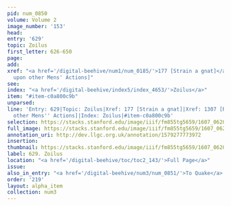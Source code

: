 ```yaml
---
pid: num_0850
volume: Volume 2
image_number: '153'
head:
entry: '629'
topic: Zoilus
first_letter: 626-650
page:
add:
xref: "<a href='/digital-beehive/num1/num_0185/'>177 [Strain a gnat]</a>|1307 [Refining
  upon other Mens' Actions]"
see:
index: "<a href='/digital-beehive/index5/index_4653/'>Zoilus</a>"
item: "#item-c0a800c9b"
unparsed:
line: 'Entry: 629|Topic: Zoilus|Xref: 177 [Strain a gnat]|Xref: 1307 [Refining upon
  other Mens'' Actions]|Index: Zoilus|#item-c0a800c9b'
selection: https://stacks.stanford.edu/image/iiif/fm855tg5659/1607_0620/403,281,2905,554/full/0/default.jpg
full_image: https://stacks.stanford.edu/image/iiif/fm855tg5659/1607_0620/full/full/0/default.jpg
annotation_uri: http://dev.llgc.org.uk/annotation/1579277773972
insertion:
thumbnail: https://stacks.stanford.edu/image/iiif/fm855tg5659/1607_0620/403,281,600,180/250,/0/default.jpg
label: 629. Zoilus
location: "<a href='/digital-beehive/toc/toc2_143/'>Full Page</a>"
issue:
also_in_entry: "<a href='/digital-beehive/num3/num_0851/'>To Quake</a>|<a href='/digital-beehive/num3/num_0852/'>Rather</a>"
order: '219'
layout: alpha_item
collection: num3
---
```

